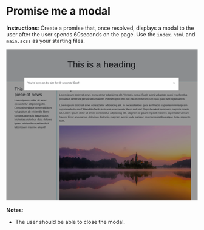 # Promise me a modal

**Instructions**:
Create a promise that, once resolved, displays a modal to the user after the user spends 60seconds on the page. Use the `index.html` and `main.scss` as your starting files. 

![Modal](reference-images/modal.png)

**Notes**: 
* The user should be able to close the modal.

